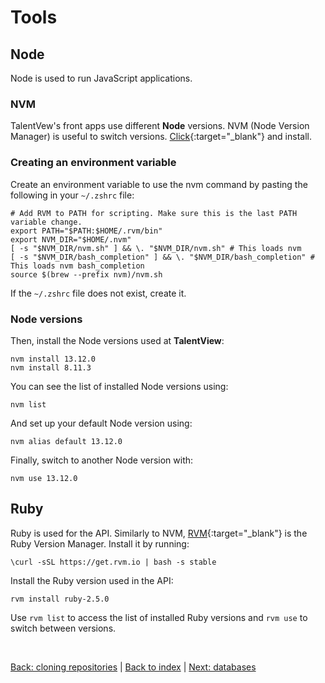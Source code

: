 # Tools

## Node

Node is used to run JavaScript applications.

### NVM

TalentVew's front apps use different **Node** versions. NVM (Node Version Manager) is useful to switch versions. [Click](https://medium.com/@jamesauble/install-nvm-on-mac-with-brew-adb921fb92cc "link to website"){:target="_blank"} and install.

### Creating an environment variable

Create an environment variable to use the nvm command by pasting the following in your `~/.zshrc` file:
```
# Add RVM to PATH for scripting. Make sure this is the last PATH variable change.
export PATH="$PATH:$HOME/.rvm/bin"
export NVM_DIR="$HOME/.nvm"
[ -s "$NVM_DIR/nvm.sh" ] && \. "$NVM_DIR/nvm.sh" # This loads nvm
[ -s "$NVM_DIR/bash_completion" ] && \. "$NVM_DIR/bash_completion" # This loads nvm bash_completion
source $(brew --prefix nvm)/nvm.sh
```
If the `~/.zshrc` file does not exist, create it.

### Node versions

Then, install the Node versions used at **TalentView**:
```
nvm install 13.12.0
nvm install 8.11.3
```
You can see the list of installed Node versions using:
```
nvm list
```
And set up your default Node version using:
```
nvm alias default 13.12.0
```
Finally, switch to another Node version with:
```
nvm use 13.12.0
```

## Ruby

Ruby is used for the API. Similarly to NVM, [RVM](https://rvm.io/rvm/install "Link to website"){:target="_blank"} is the Ruby Version Manager. Install it by running:

```
\curl -sSL https://get.rvm.io | bash -s stable
```
Install the Ruby version used in the API:
```
rvm install ruby-2.5.0
```
Use `rvm list` to access the list of installed Ruby versions and `rvm use` to switch between versions.

&nbsp;

[Back: cloning repositories](./clone-repos.md)  |  [Back to index](./index.md)  |  [Next: databases](./databases.md)

